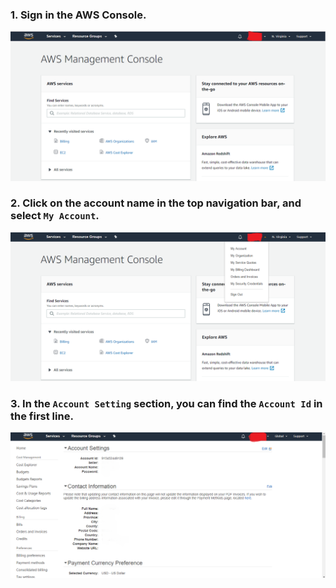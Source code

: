 ### 1. Sign in the AWS Console.
  
![sign-in-aws](/peering/img/sign-in-aws.png)


### 2. Click on the account name in the top navigation bar, and select `My Account`.

![my-account-menu](/peering/img/my-account-menu.png)

### 3. In the `Account Setting` section, you can find the `Account Id` in the first line.
    
![account-id](/peering/img/account-id.png)
